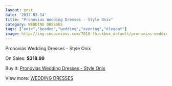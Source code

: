 ```yaml
---
layout: post
date: '2017-03-14'
title: "Pronovias Wedding Dresses - Style Onix"
category: WEDDING DRESSES
tags: ["onix","beaded","wedding","evening","elegant"]
image: http://img.sequinious.com/7010-thickbox_default/pronovias-wedding-dresses-style-onix.jpg
---
```

Pronovias Wedding Dresses - Style Onix

On Sales: **$318.99**
<a href="https://www.sequinious.com/wedding-dresses/2868-pronovias-wedding-dresses-style-onix.html"><amp-img layout="responsive" width="600" height="600" src="//img.sequinious.com/7010-thickbox_default/pronovias-wedding-dresses-style-onix.jpg" alt="Pronovias Wedding Dresses - Style Onix 0" /></a>
<a href="https://www.sequinious.com/wedding-dresses/2868-pronovias-wedding-dresses-style-onix.html"><amp-img layout="responsive" width="600" height="600" src="//img.sequinious.com/7013-thickbox_default/pronovias-wedding-dresses-style-onix.jpg" alt="Pronovias Wedding Dresses - Style Onix 1" /></a>
<a href="https://www.sequinious.com/wedding-dresses/2868-pronovias-wedding-dresses-style-onix.html"><amp-img layout="responsive" width="600" height="600" src="//img.sequinious.com/7012-thickbox_default/pronovias-wedding-dresses-style-onix.jpg" alt="Pronovias Wedding Dresses - Style Onix 2" /></a>
<a href="https://www.sequinious.com/wedding-dresses/2868-pronovias-wedding-dresses-style-onix.html"><amp-img layout="responsive" width="600" height="600" src="//img.sequinious.com/7011-thickbox_default/pronovias-wedding-dresses-style-onix.jpg" alt="Pronovias Wedding Dresses - Style Onix 3" /></a>

Buy it: [Pronovias Wedding Dresses - Style Onix](https://www.sequinious.com/wedding-dresses/2868-pronovias-wedding-dresses-style-onix.html "Pronovias Wedding Dresses - Style Onix")

View more: [WEDDING DRESSES](https://www.sequinious.com/2-wedding-dresses "WEDDING DRESSES")